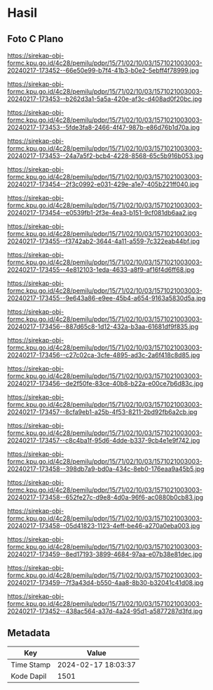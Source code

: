 # Hasil

## Foto C Plano

https://sirekap-obj-formc.kpu.go.id/4c28/pemilu/pdpr/15/71/02/10/03/1571021003003-20240217-173452--66e50e99-b7f4-41b3-b0e2-5ebff4f78999.jpg

https://sirekap-obj-formc.kpu.go.id/4c28/pemilu/pdpr/15/71/02/10/03/1571021003003-20240217-173453--b262d3a1-5a5a-420e-af3c-d408ad0f20bc.jpg

https://sirekap-obj-formc.kpu.go.id/4c28/pemilu/pdpr/15/71/02/10/03/1571021003003-20240217-173453--5fde3fa8-2466-4f47-987b-e86d76b1d70a.jpg

https://sirekap-obj-formc.kpu.go.id/4c28/pemilu/pdpr/15/71/02/10/03/1571021003003-20240217-173453--24a7a5f2-bcb4-4228-8568-65c5b916b053.jpg

https://sirekap-obj-formc.kpu.go.id/4c28/pemilu/pdpr/15/71/02/10/03/1571021003003-20240217-173454--2f3c0992-e031-429e-a1e7-405b221ff040.jpg

https://sirekap-obj-formc.kpu.go.id/4c28/pemilu/pdpr/15/71/02/10/03/1571021003003-20240217-173454--e0539fb1-2f3e-4ea3-b151-9cf081db6aa2.jpg

https://sirekap-obj-formc.kpu.go.id/4c28/pemilu/pdpr/15/71/02/10/03/1571021003003-20240217-173455--f3742ab2-3644-4a11-a559-7c322eab44bf.jpg

https://sirekap-obj-formc.kpu.go.id/4c28/pemilu/pdpr/15/71/02/10/03/1571021003003-20240217-173455--4e812103-1eda-4633-a8f9-af16f4d6ff68.jpg

https://sirekap-obj-formc.kpu.go.id/4c28/pemilu/pdpr/15/71/02/10/03/1571021003003-20240217-173455--9e643a86-e9ee-45b4-a654-9163a5830d5a.jpg

https://sirekap-obj-formc.kpu.go.id/4c28/pemilu/pdpr/15/71/02/10/03/1571021003003-20240217-173456--887d65c8-1d12-432a-b3aa-61681df9f835.jpg

https://sirekap-obj-formc.kpu.go.id/4c28/pemilu/pdpr/15/71/02/10/03/1571021003003-20240217-173456--c27c02ca-3cfe-4895-ad3c-2a6f418c8d85.jpg

https://sirekap-obj-formc.kpu.go.id/4c28/pemilu/pdpr/15/71/02/10/03/1571021003003-20240217-173456--de2f50fe-83ce-40b8-b22a-e00ce7b6d83c.jpg

https://sirekap-obj-formc.kpu.go.id/4c28/pemilu/pdpr/15/71/02/10/03/1571021003003-20240217-173457--8cfa9eb1-a25b-4f53-8211-2bd92fb6a2cb.jpg

https://sirekap-obj-formc.kpu.go.id/4c28/pemilu/pdpr/15/71/02/10/03/1571021003003-20240217-173457--c8c4ba1f-95d6-4dde-b337-9cb4e1e9f742.jpg

https://sirekap-obj-formc.kpu.go.id/4c28/pemilu/pdpr/15/71/02/10/03/1571021003003-20240217-173458--398db7a9-bd0a-434c-8eb0-176eaa9a45b5.jpg

https://sirekap-obj-formc.kpu.go.id/4c28/pemilu/pdpr/15/71/02/10/03/1571021003003-20240217-173458--652fe27c-d9e8-4d0a-96f6-ac0880b0cb83.jpg

https://sirekap-obj-formc.kpu.go.id/4c28/pemilu/pdpr/15/71/02/10/03/1571021003003-20240217-173458--05d41823-1123-4eff-be46-a270a0eba003.jpg

https://sirekap-obj-formc.kpu.go.id/4c28/pemilu/pdpr/15/71/02/10/03/1571021003003-20240217-173459--8ed17193-3899-4684-97aa-e07b38e81dec.jpg

https://sirekap-obj-formc.kpu.go.id/4c28/pemilu/pdpr/15/71/02/10/03/1571021003003-20240217-173459--7f3a43d4-b550-4aa8-8b30-b32041c41d08.jpg

https://sirekap-obj-formc.kpu.go.id/4c28/pemilu/pdpr/15/71/02/10/03/1571021003003-20240217-173452--438ac564-a37d-4a24-95d1-a5877287d3fd.jpg


## Metadata

| Key        | Value               |
| ---------- | ------------------- |
| Time Stamp | 2024-02-17 18:03:37 |
| Kode Dapil | 1501                |



